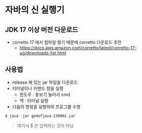 # 자바의 신 실행기 
## JDK 17 이상 버전 다운로드 
* corretto 17 에서 컴파일 했기 때문에 corretto 다운로드 추천
  * https://docs.aws.amazon.com/corretto/latest/corretto-17-ug/downloads-list.html

## 사용법 
* release 에 있는 jar 파일을 다운로드
* 터미널이나 커맨드 창을 실행
  * 윈도우 : 돋보기 눌러서 cmd
  * 맥 : 터미널 실행
* 다음의 명령을 실행하여 프로그램 수행

```
$ java -jar godofjava-230902.jar
```
> 여기서 $ 은 입력하는 것이 아님 
